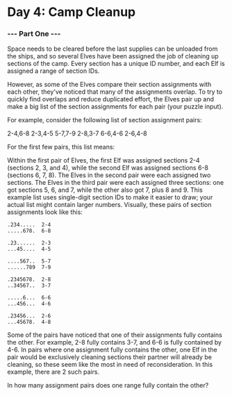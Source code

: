 # Day 4: Camp Cleanup

### --- Part One ---

Space needs to be cleared before the last supplies can be unloaded from the ships, 
and so several Elves have been assigned the job of cleaning up sections of the camp. 
Every section has a unique ID number, and each Elf is assigned a range of section IDs.

However, as some of the Elves compare their section assignments with each other,
they've noticed that many of the assignments overlap. 
To try to quickly find overlaps and reduce duplicated effort, 
the Elves pair up and make a big list of the section assignments for each pair 
(your puzzle input).

For example, consider the following list of section assignment pairs:

2-4,6-8
2-3,4-5
5-7,7-9
2-8,3-7
6-6,4-6
2-6,4-8

For the first few pairs, this list means:

Within the first pair of Elves, the first Elf was assigned sections 2-4 (sections 2, 3, and 4), while the second Elf was assigned sections 6-8 (sections 6, 7, 8).
The Elves in the second pair were each assigned two sections.
The Elves in the third pair were each assigned three sections: one got sections 5, 6, and 7, while the other also got 7, plus 8 and 9.
This example list uses single-digit section IDs to make it easier to draw; your actual list might contain larger numbers. Visually, these pairs of section assignments look like this:
```
.234.....  2-4
.....678.  6-8

.23......  2-3
...45....  4-5

....567..  5-7
......789  7-9

.2345678.  2-8
..34567..  3-7

.....6...  6-6
...456...  4-6

.23456...  2-6
...45678.  4-8
```

Some of the pairs have noticed that one of their assignments fully contains the other. 
For example, 2-8 fully contains 3-7, and 6-6 is fully contained by 4-6.
In pairs where one assignment fully contains the other, 
one Elf in the pair would be exclusively cleaning sections their partner will already 
be cleaning, so these seem like the most in need of reconsideration.
In this example, there are 2 such pairs.

In how many assignment pairs does one range fully contain the other?